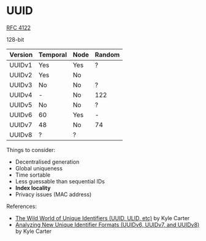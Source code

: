 # UUID

[RFC 4122](https://datatracker.ietf.org/doc/html/rfc4122)

128-bit

| Version | Temporal | Node | Random |
|---------|----------|------|--------|
| UUIDv1  | Yes      | Yes  | ?      |
| UUIDv2  | Yes      | No   |        |
| UUIDv3  | No       | No   | ?      |
| UUIDv4  | -        | No   | 122    |
| UUIDv5  | No       | No   | ?      |
| UUIDv6  | 60       | Yes  | -      |
| UUIDv7  | 48       | No   | 74     |
| UUIDv8  | ?        | ?    |        |
  
Things to consider:
* Decentralised generation
* Global uniqueness
* Time sortable
* Less guessable than sequential IDs
* **Index locality**
* Privacy issues (MAC address)

References:
* [The Wild World of Unique Identifiers (UUID, ULID, etc)](https://blog.scaledcode.com/blog/wild-world-unique-id/) by Kyle Carter
* [Analyzing New Unique Identifier Formats (UUIDv6, UUIDv7, and UUIDv8)](https://blog.scaledcode.com/blog/analyzing-new-unique-id/) by Kyle Carter
